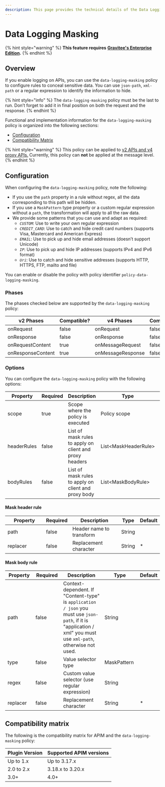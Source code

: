 ```yaml
---
description: This page provides the technical details of the Data Logging Masking policy
---
```


# Data Logging Masking

{% hint style="warning" %}
**This feature requires** [**Gravitee's Enterprise Edition**](../../overview/ee-vs-oss/)**.**
{% endhint %}

## Overview

If you enable logging on APIs, you can use the `data-logging-masking` policy to configure rules to conceal sensitive data. You can use `json-path`, `xml-path` or a regular expression to identify the information to hide.

{% hint style="info" %}
The `data-logging-masking` policy must be the last to run. Don’t forget to add it in final position on both the request and the response.
{% endhint %}

Functional and implementation information for the `data-logging-masking` policy is organized into the following sections:

* [Configuration](data-logging-masking.md#configuration)
* [Compatibility Matrix](data-logging-masking.md#compatibility-matrix)

{% hint style="warning" %}
This policy can be applied to [v2 APIs and v4 proxy APIs.](../../overview/gravitee-api-definitions-and-execution-engines/) Currently, this policy can **not** be applied at the message level.
{% endhint %}

## Configuration

When configuring the `data-logging-masking` policy, note the following:

* If you use the `path` property in a rule without regex, all the data corresponding to this path will be hidden.
* If you use a `MaskPattern` type property or a custom regular expression without a `path`, the transformation will apply to all the raw data.
* We provide some patterns that you can use and adapt as required:
  * _`CUSTOM`_: Use to write your own regular expression
  * _`CREDIT_CARD`_: Use to catch and hide credit card numbers (supports Visa, Mastercard and American Express)
  * _`EMAIL`_: Use to pick up and hide email addresses (doesn’t support Unicode)
  * _`IP`_: Use to pick up and hide IP addresses (supports IPv4 and IPv6 format)
  * _`Uri`_: Use to catch and hide sensitive addresses (supports HTTP, HTTPS, FTP, mailto and file)

You can enable or disable the policy with policy identifier `policy-data-logging-masking`.

### Phases

The phases checked below are supported by the `data-logging-masking` policy:

<table data-full-width="false"><thead><tr><th width="202">v2 Phases</th><th width="139" data-type="checkbox">Compatible?</th><th width="198">v4 Phases</th><th data-type="checkbox">Compatible?</th></tr></thead><tbody><tr><td>onRequest</td><td>false</td><td>onRequest</td><td>false</td></tr><tr><td>onResponse</td><td>false</td><td>onResponse</td><td>false</td></tr><tr><td>onRequestContent</td><td>true</td><td>onMessageRequest</td><td>false</td></tr><tr><td>onResponseContent</td><td>true</td><td>onMessageResponse</td><td>false</td></tr></tbody></table>

### Options

You can configure the `data-logging-masking` policy with the following options:

<table><thead><tr><th width="153">Property</th><th data-type="checkbox">Required</th><th width="164">Description</th><th width="209">Type</th><th>Default</th></tr></thead><tbody><tr><td>scope</td><td>true</td><td>Scope where the policy is executed</td><td>Policy scope</td><td>REQUEST_CONTENT</td></tr><tr><td>headerRules</td><td>false</td><td>List of mask rules to apply on client and proxy headers</td><td>List&#x3C;MaskHeaderRule></td><td></td></tr><tr><td>bodyRules</td><td>false</td><td>List of mask rules to apply on client and proxy body</td><td>List&#x3C;MaskBodyRule></td><td></td></tr></tbody></table>

#### Mask header rule

<table><thead><tr><th width="129">Property</th><th data-type="checkbox">Required</th><th width="165">Description</th><th>Type</th><th>Default</th></tr></thead><tbody><tr><td>path</td><td>false</td><td>Header name to transform</td><td>String</td><td></td></tr><tr><td>replacer</td><td>false</td><td>Replacement character</td><td>String</td><td>*</td></tr></tbody></table>

#### Mask body rule

<table><thead><tr><th width="121">Property</th><th width="104" data-type="checkbox">Required</th><th width="261">Description</th><th width="129">Type</th><th>Default</th></tr></thead><tbody><tr><td>path</td><td>false</td><td>Context-dependent. If "Content-type" is <code>application / json</code> you must use <code>json-path</code>, if it is "application / xml" you must use <code>xml-path</code>, otherwise not used.</td><td>String</td><td></td></tr><tr><td>type</td><td>false</td><td>Value selector type</td><td>MaskPattern</td><td></td></tr><tr><td>regex</td><td>false</td><td>Custom value selector (use regular expression)</td><td>String</td><td></td></tr><tr><td>replacer</td><td>false</td><td>Replacement character</td><td>String</td><td>*</td></tr></tbody></table>

## Compatibility matrix

The following is the compatibility matrix for APIM and the `data-logging-masking` policy:

<table data-full-width="false"><thead><tr><th>Plugin Version</th><th>Supported APIM versions</th></tr></thead><tbody><tr><td>Up to 1.x</td><td>Up to 3.17.x</td></tr><tr><td>2.0 to 2.x</td><td>3.18.x to 3.20.x</td></tr><tr><td>3.0+</td><td>4.0+</td></tr></tbody></table>
